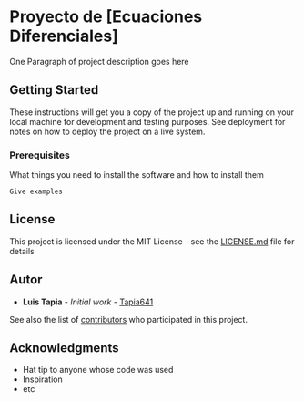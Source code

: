 # Proyecto de [Ecuaciones Diferenciales]

One Paragraph of project description goes here

## Getting Started

These instructions will get you a copy of the project up and running on your local machine for development and testing purposes. See deployment for notes on how to deploy the project on a live system.

### Prerequisites

What things you need to install the software and how to install them

```
Give examples
```

## License

This project is licensed under the MIT License - see the [LICENSE.md](LICENSE.md) file for details


## Autor

* **Luis Tapia** - *Initial work* - [Tapia641](https://github.com/Tapia641)

See also the list of [contributors](https://github.com/your/project/contributors) who participated in this project.

## Acknowledgments

* Hat tip to anyone whose code was used
* Inspiration
* etc
